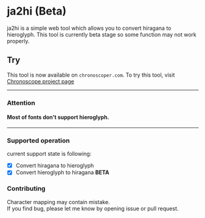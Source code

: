 # ja2hi (Beta)

ja2hi is a simple web tool which allows you to convert hiragana to hieroglyph.
This tool is currently beta stage so some function may not work properly.

## Try
This tool is now available on `chronoscoper.com`.
To try this tool, visit [Chronoscope project page](http://www.chronoscoper.com/ja2hi)

-----

### Attention
#### Most of fonts don't support hieroglyph.

-----

### Supported operation
current support state is following:
- [x] Convert hiragana to hieroglyph
- [x] Convert hieroglyph to hiragana **BETA**

### Contributing
Character mapping may contain mistake.  
If you find bug, please let me know by opening issue or pull request.
